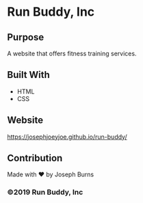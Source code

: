# Run Buddy, Inc

## Purpose
A website that offers fitness training services. 

## Built With
* HTML
* CSS

## Website
https://josephjoeyjoe.github.io/run-buddy/

## Contribution
Made with ❤️ by Joseph Burns

### ©️2019 Run Buddy, Inc 
